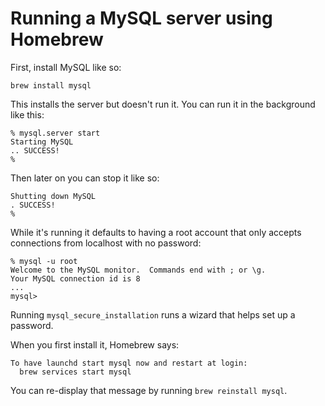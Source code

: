 # Running a MySQL server using Homebrew

First, install MySQL like so:

    brew install mysql

This installs the server but doesn't run it. You can run it in the background like this:
```
% mysql.server start
Starting MySQL
.. SUCCESS! 
%
```
Then later on you can stop it like so:
```% mysql.server stop 
Shutting down MySQL
. SUCCESS! 
%
```
While it's running it defaults to having a root account that only accepts connections from localhost with no password:
```
% mysql -u root       
Welcome to the MySQL monitor.  Commands end with ; or \g.
Your MySQL connection id is 8
...
mysql> 
```
Running `mysql_secure_installation` runs a wizard that helps set up a password.

When you first install it, Homebrew says:
```
To have launchd start mysql now and restart at login:
  brew services start mysql
```
You can re-display that message by running `brew reinstall mysql`.

